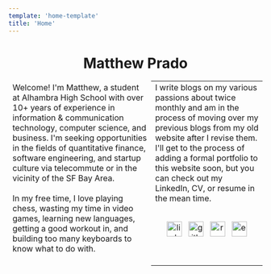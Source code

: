 ```yaml
---
template: 'home-template'
title: 'Home'
---
```


<h1 style="text-align: center;"> Matthew Prado </h1> 

<table>
    <tr>
        <td style="border: 5px solid black; border-style: hidden;">Welcome! I'm Matthew, a student at Alhambra High School with over 10+ years of experience in information & communication technology, computer science, and business. I'm seeking opportunities in the fields of quantitative finance, software engineering, and startup culture via telecommute or in the vicinity of the SF Bay Area.<br><br>In my free time, I love playing chess, wasting my time in video games, learning new languages, getting a good workout in, and building too many keyboards to know what to do with. <br><br></td>
        
<td style="vertical-align:top">I write blogs on my various passions about twice monthly and am in the process of moving over my previous blogs from my old website after I revise them. I'll get to the process of adding a formal portfolio to this website soon, but you can check out my LinkedIn, CV, or resume in the mean time. <br><br>
<p align='center'>
 <a href="https://www.linkedin.com/in/mapoztate/"><img height="30" width="30" src="https://user-images.githubusercontent.com/71365470/122693012-d4f14200-d1ec-11eb-8852-4bd223d3b41f.png" alt="linkedin"></a>&nbsp;&nbsp;
<a href="https://github.com/mapoztate"><img height="30" width="30" src="https://user-images.githubusercontent.com/71365470/122693123-4fba5d00-d1ed-11eb-9759-85e584827eb5.png" alt="github"></a>&nbsp;&nbsp;
<a href="/resume"><img height="30" width="30" src="https://user-images.githubusercontent.com/71365470/123560227-db843a00-d755-11eb-845e-1606b2cdb2df.png" alt="resume"></a>&nbsp;&nbsp;
<a href="mailto:matthew.f.prado@valkyriepcs.com"><img height="30" width="30" src="https://user-images.githubusercontent.com/71365470/123560224-daeba380-d755-11eb-9adb-c5a3b9de2fb8.png" alt="e-mail"></a>
</p> </td>
    </tr>
</table>